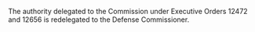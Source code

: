 The authority delegated to the Commission under Executive Orders 12472 and 12656 is redelegated to the Defense Commissioner.

